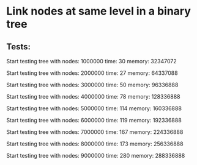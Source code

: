 # Link nodes at same level in a binary tree


## Tests: 

Start testing tree with nodes: 1000000
	time:	30
	memory:	32347072

Start testing tree with nodes: 2000000
	time:	27
	memory:	64337088

Start testing tree with nodes: 3000000
	time:	50
	memory:	96336888

Start testing tree with nodes: 4000000
	time:	78
	memory:	128336888

Start testing tree with nodes: 5000000
	time:	114
	memory:	160336888

Start testing tree with nodes: 6000000
	time:	119
	memory:	192336888

Start testing tree with nodes: 7000000
	time:	167
	memory:	224336888

Start testing tree with nodes: 8000000
	time:	173
	memory:	256336888

Start testing tree with nodes: 9000000
	time:	280
	memory:	288336888
